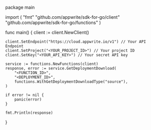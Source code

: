 package main

import (
    "fmt"
    "github.com/appwrite/sdk-for-go/client"
    "github.com/appwrite/sdk-for-go/functions"
)

func main() {
    client := client.NewClient()

    client.SetEndpoint("https://cloud.appwrite.io/v1") // Your API Endpoint
    client.SetProject("<YOUR_PROJECT_ID>") // Your project ID
    client.SetKey("<YOUR_API_KEY>") // Your secret API key

    service := functions.NewFunctions(client)
    response, error := service.GetDeploymentDownload(
        "<FUNCTION_ID>",
        "<DEPLOYMENT_ID>",
        functions.WithGetDeploymentDownloadType("source"),
    )

    if error != nil {
        panic(error)
    }

    fmt.Println(response)
}
